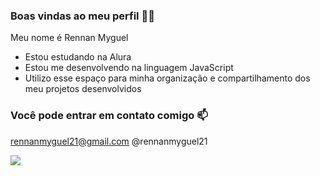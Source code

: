 ### Boas vindas ao meu perfil 💙💙

Meu nome é Rennan Myguel

- Estou estudando na Alura
- Estou me desenvolvendo na linguagem JavaScript
- Utilizo esse espaço para minha organização e compartilhamento dos meu projetos desenvolvidos

### Você pode entrar em contato comigo 📫

rennanmyguel21@gmail.com
@rennanmyguel21

![](https://media1.tenor.com/m/4e3Gh3RIy3sAAAAC/surprised-ryan-reynolds.gif)

